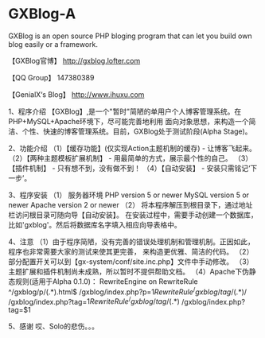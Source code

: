 GXBlog-A
========

GXBlog is an open source PHP bloging program that can let you build own blog easily or a framework.

【GXBlog官博】
  http://gxblog.lofter.com

【QQ Group】
  147380389

【GenialX‘s Blog】
  http://www.ihuxu.com

																		  
1、程序介绍
【GXBlog】,是一个"暂时"简陋的单用户个人博客管理系统。在PHP+MySQL+Apache环境下，尽可能完善地利用
面向对象思想，来构造一个简洁、个性、快速的博客管理系统。目前，GXBlog处于测试阶段(Alpha Stage)。

2、功能介绍
（1）【缓存功能】(仅实现Action主题机制的缓存) - 让博客飞起来。
（2）【两种主题模板扩展机制】 - 用最简单的方式，展示最个性的自己。
（3）【插件机制】 - 只有想不到，没有做不到！
（4）【自动安装】 - 安装只需铭记‘下一步’。

3、程序安装
（1） 服务器环境
      PHP version 5 or newer
      MySQL version 5 or newer
      Apache version 2 or newer
（2）
	将本程序解压到根目录下，通过地址栏访问根目录可随向导【自动安装】。
	在安装过程中，需要手动创建一个数据库，比如'gxblog'。然后将数据库名字填入相应向导表格中。

4、注意
（1）由于程序简陋，没有完善的错误处理机制和管理机制。正因如此，程序也非常需要大家的测试来使其更完善，
	 来构造更优雅、简洁的代码。
（2）部分配置开关可以到【gx-system/conf/site.inc.php】文件中手动修改。
（3）主题扩展和插件机制尚未成熟，所以暂时不提供帮助文档。
（4）Apache下伪静态规则(适用于Alpha 0.1.0)：
	  RewriteEngine on
  	RewriteRule ^/gxblog/p/(.*).html$ /gxblog/index.php?p=$1
	  RewriteRule ^/gxblog/tag/(.*)/$ /gxblog/index.php?tag=$1
  	RewriteRule ^/gxblog/tag/(.*)$ /gxblog/index.php?tag=$1
	
5、感谢
哎、Solo的悲伤。。。
